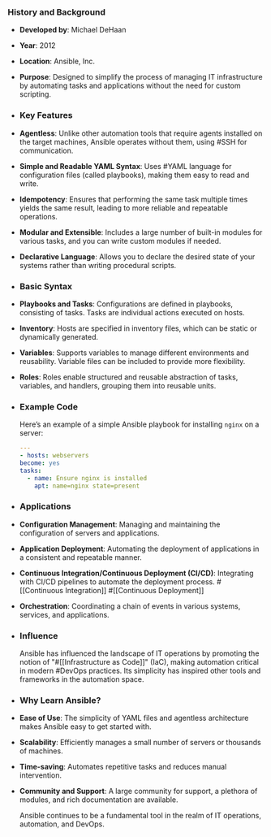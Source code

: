### **History and Background**
- **Developed by**: Michael DeHaan
- **Year**: 2012
- **Location**: Ansible, Inc.
- **Purpose**: Designed to simplify the process of managing IT infrastructure by automating tasks and applications without the need for custom scripting.
- ### **Key Features**
- **Agentless**: Unlike other automation tools that require agents installed on the target machines, Ansible operates without them, using #SSH for communication.
- **Simple and Readable YAML Syntax**: Uses #YAML language for configuration files (called playbooks), making them easy to read and write.
- **Idempotency**: Ensures that performing the same task multiple times yields the same result, leading to more reliable and repeatable operations.
- **Modular and Extensible**: Includes a large number of built-in modules for various tasks, and you can write custom modules if needed.
- **Declarative Language**: Allows you to declare the desired state of your systems rather than writing procedural scripts.
- ### **Basic Syntax**
- **Playbooks and Tasks**: Configurations are defined in playbooks, consisting of tasks. Tasks are individual actions executed on hosts.
- **Inventory**: Hosts are specified in inventory files, which can be static or dynamically generated.
- **Variables**: Supports variables to manage different environments and reusability. Variable files can be included to provide more flexibility.
- **Roles**: Roles enable structured and reusable abstraction of tasks, variables, and handlers, grouping them into reusable units.
- ### **Example Code**
  
  Here’s an example of a simple Ansible playbook for installing `nginx` on a server:
  
  ```yaml
  ---
  - hosts: webservers
  become: yes
  tasks:
    - name: Ensure nginx is installed
      apt: name=nginx state=present
  ```
- ### **Applications**
- **Configuration Management**: Managing and maintaining the configuration of servers and applications.
- **Application Deployment**: Automating the deployment of applications in a consistent and repeatable manner.
- **Continuous Integration/Continuous Deployment (CI/CD)**: Integrating with CI/CD pipelines to automate the deployment process. #[[Continuous Integration]] #[[Continuous Deployment]]
- **Orchestration**: Coordinating a chain of events in various systems, services, and applications.
- ### **Influence**
  
  Ansible has influenced the landscape of IT operations by promoting the notion of "#[[Infrastructure as Code]]" (IaC), making automation critical in modern #DevOps practices. Its simplicity has inspired other tools and frameworks in the automation space.
- ### **Why Learn Ansible?**
- **Ease of Use**: The simplicity of YAML files and agentless architecture makes Ansible easy to get started with.
- **Scalability**: Efficiently manages a small number of servers or thousands of machines.
- **Time-saving**: Automates repetitive tasks and reduces manual intervention.
- **Community and Support**: A large community for support, a plethora of modules, and rich documentation are available.
  
  Ansible continues to be a fundamental tool in the realm of IT operations, automation, and DevOps.